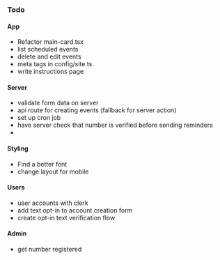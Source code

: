 ### Todo

#### App

- Refactor main-card.tsx
- list scheduled events
- delete and edit events
- meta tags in config/site.ts
- write instructions page

#### Server

- validate form data on server
- api route for creating events (fallback for server action)
- set up cron job
- have server check that number is verified before sending reminders
-

#### Styling

- Find a better font
- change layout for mobile

#### Users

- user accounts with clerk
- add text opt-in to account creation form
- create opt-in text verification flow

#### Admin

- get number registered
